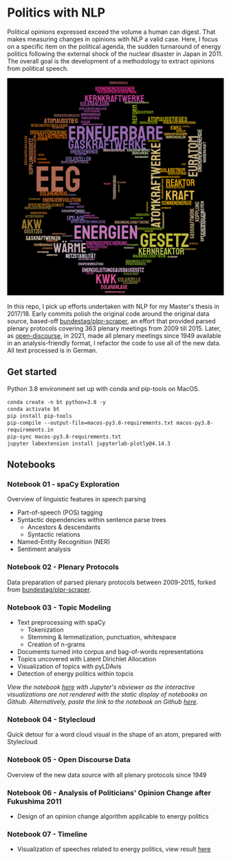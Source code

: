 # Politics with NLP

Political opinions expressed exceed the volume a human can digest. That makes measuring changes in opinions with NLP a valid case. Here, I focus on a specific item on the political agenda, the sudden turnaround of energy politics following the external shock of the nuclear disaster in Japan in 2011. The overall goal is the development of a methodology to extract opinions from political speech.

![atom wordcloud](docs/atom.png)

In this repo, I pick up efforts undertaken with NLP for my Master's thesis in 2017/18. Early commits polish the original code around the original data source, based-off [bundestag/plpr-scraper](https://github.com/bundestag/plpr-scraper), an effort that provided parsed plenary protocols covering 363 plenary meetings from 2009 till 2015. Later, as [open-discourse](https://github.com/open-discourse/open-discourse), in 2021, made all plenary meetings since 1949 available in an analysis-friendly format, I refactor the code to use all of the new data. All text processed is in German.

## Get started

Python 3.8 environment set up with conda and pip-tools on MacOS.

```shell
conda create -n bt python=3.8 -y
conda activate bt
pip install pip-tools
pip-compile --output-file=macos-py3.8-requirements.txt macos-py3.8-requirements.in
pip-sync macos-py3.8-requirements.txt
jupyter labextension install jupyterlab-plotly@4.14.3
```

## Notebooks

### Notebook 01 - spaCy Exploration

Overview of linguistic features in speech parsing

- Part-of-speech (POS) tagging
- Syntactic dependencies within sentence parse trees
  - Ancestors & descendants
  - Syntactic relations
- Named-Entity Recognition (NER)
- Sentiment analysis

### Notebook 02 - Plenary Protocols

Data preparation of parsed plenary protocols between 2009-2015, forked from [bundestag/plpr-scraper](https://github.com/bundestag/plpr-scraper).

### Notebook 03 - Topic Modeling

- Text preprocessing with spaCy
  - Tokenization
  - Stemming & lemmatization, punctuation, whitespace
  - Creation of n-grams
- Documents turned into corpus and bag-of-words representations
- Topics uncovered with Latent Dirichlet Allocation
- Visualization of topics with pyLDAvis
- Detection of energy politics within topcis

_View the notebook [here](https://nbviewer.jupyter.org/github/sebas-seck/bundestag_nlp/blob/main/nb_03_topic_modelling.ipynb#topic=0&lambda=1&term=) with Jupyter's nbviewer as the interactive visualizations are not rendered with the static display of notebooks on Github. Alternatively, paste the link to the notebook on Github [here](https://nbviewer.jupyter.org/)._

### Notebook 04 - Stylecloud

Quick detour for a word cloud visual in the shape of an atom, prepared with Stylecloud

### Notebook 05 - Open Discourse Data

Overview of the new data source with all plenary protocols since 1949

### Notebook 06 - Analysis of Politicians' Opinion Change after Fukushima 2011

- Design of an opinion change algorithm applicable to energy politics

### Notebook 07 - Timeline

- Visualization of speeches related to energy politics, view result [here](https://htmlpreview.github.io/?https://github.com/sebas-seck/bundestag_nlp/blob/main/timeline_energy_politics_speeches.html)
